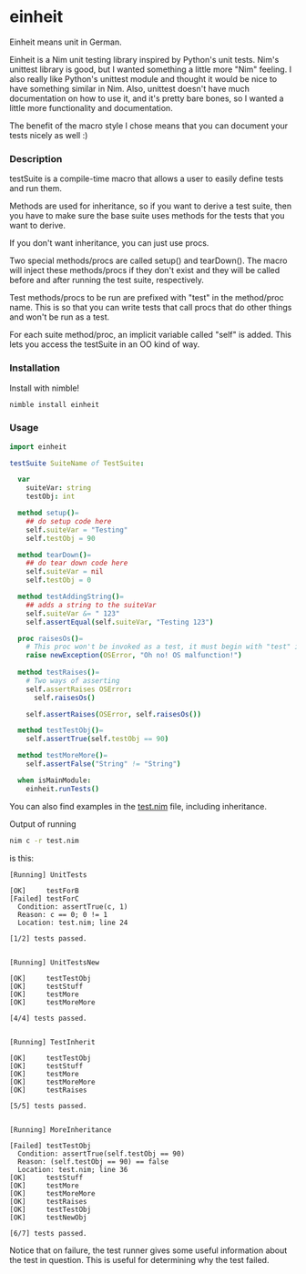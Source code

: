 # einheit

Einheit means unit in German.

Einheit is a Nim unit testing library inspired by Python's unit tests. Nim's unittest library is good, but I wanted something a little more "Nim" feeling. I also really like Python's unittest module and thought it would be nice to have something similar in Nim. Also, unittest doesn't have much documentation on how to use it, and it's pretty bare bones, so I wanted a little more functionality and documentation.

The benefit of the macro style I chose means that you can document your tests nicely as well :)

### Description
testSuite is a compile-time macro that allows a user to easily define tests and run them.

Methods are used for inheritance, so if you want to derive a test suite, then you have to make sure the base suite uses methods for the tests that you want to derive.

If you don't want inheritance, you can just use procs.

Two special methods/procs are called setup() and tearDown(). The macro will inject these methods/procs if they don't exist and they will be called before and after running the test suite, respectively.

Test methods/procs to be run are prefixed with "test" in the method/proc name. This is so that you can write tests that call procs that do other things and won't be run as a test.

For each suite method/proc, an implicit variable called "self" is added. This lets you access the testSuite in an OO kind of way.

### Installation

Install with nimble!

```bash
nimble install einheit
```

### Usage

```nim
import einheit

testSuite SuiteName of TestSuite:

  var
    suiteVar: string
    testObj: int

  method setup()=
    ## do setup code here
    self.suiteVar = "Testing"
    self.testObj = 90

  method tearDown()=
    ## do tear down code here
    self.suiteVar = nil
    self.testObj = 0

  method testAddingString()=
    ## adds a string to the suiteVar
    self.suiteVar &= " 123"
    self.assertEqual(self.suiteVar, "Testing 123")

  proc raisesOs()=
    # This proc won't be invoked as a test, it must begin with "test" in lowercase
    raise newException(OSError, "Oh no! OS malfunction!")
  
  method testRaises()=
    # Two ways of asserting
    self.assertRaises OSError:
      self.raisesOs()

    self.assertRaises(OSError, self.raisesOs())

  method testTestObj()=
    self.assertTrue(self.testObj == 90)

  method testMoreMore()=
    self.assertFalse("String" != "String")

  when isMainModule:
    einheit.runTests()
```

You can also find examples in the [test.nim](test.nim) file, including inheritance.


Output of running

```bash
nim c -r test.nim
```

is this:

```
[Running] UnitTests

[OK]     testForB
[Failed] testForC
  Condition: assertTrue(c, 1)
  Reason: c == 0; 0 != 1
  Location: test.nim; line 24

[1/2] tests passed.


[Running] UnitTestsNew

[OK]     testTestObj
[OK]     testStuff
[OK]     testMore
[OK]     testMoreMore

[4/4] tests passed.


[Running] TestInherit

[OK]     testTestObj
[OK]     testStuff
[OK]     testMore
[OK]     testMoreMore
[OK]     testRaises

[5/5] tests passed.


[Running] MoreInheritance

[Failed] testTestObj
  Condition: assertTrue(self.testObj == 90)
  Reason: (self.testObj == 90) == false
  Location: test.nim; line 36
[OK]     testStuff
[OK]     testMore
[OK]     testMoreMore
[OK]     testRaises
[OK]     testTestObj
[OK]     testNewObj

[6/7] tests passed.
```

Notice that on failure, the test runner gives some useful information about the test in question. This is useful for determining why the test failed.
